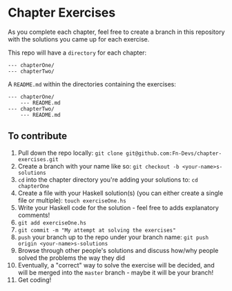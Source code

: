 # Chapter Exercises

As you complete each chapter, feel free to create a branch in this repository with the solutions you came up for each exercise.

This repo will have a `directory` for each chapter:

```
--- chapterOne/
--- chapterTwo/
```

A `README.md` within the directories containing the exercises:

```
--- chapterOne/
    --- README.md
--- chapterTwo/
    --- README.md
```

## To contribute

1. Pull down the repo locally: `git clone git@github.com:Fn-Devs/chapter-exercises.git`
2. Create a branch with your name like so: `git checkout -b <your-name>s-solutions`
3. `cd` into the chapter directory you're adding your solutions to: `cd chapterOne`
4. Create a file with your Haskell solution(s) (you can either create a single file or multiple): `touch exerciseOne.hs`
5. Write your Haskell code for the solution - feel free to adds explanatory comments!
6. `git add exerciseOne.hs`
7. `git commit -m "My attempt at solving the exercises"`
8. `push` your branch up to the repo under your branch name: `git push origin <your-name>s-solutions`
9. Browse through other people's solutions and discuss how/why people solved the problems the way they did
10. Eventually, a "correct" way to solve the exercise will be decided, and will be merged into the `master` branch - maybe it will be your branch!
11. Get coding!